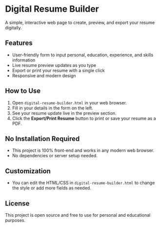 # Digital Resume Builder

A simple, interactive web page to create, preview, and export your resume digitally.

## Features
- User-friendly form to input personal, education, experience, and skills information
- Live resume preview updates as you type
- Export or print your resume with a single click
- Responsive and modern design

## How to Use
1. Open `digital-resume-builder.html` in your web browser.
2. Fill in your details in the form on the left.
3. See your resume update live in the preview section.
4. Click the **Export/Print Resume** button to print or save your resume as a PDF.

## No Installation Required
- This project is 100% front-end and works in any modern web browser.
- No dependencies or server setup needed.

## Customization
- You can edit the HTML/CSS in `digital-resume-builder.html` to change the style or add more fields as needed.

## License
This project is open source and free to use for personal and educational purposes. 